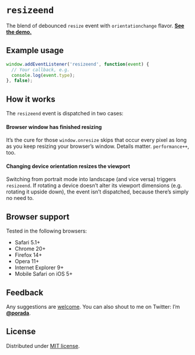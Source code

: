 # `resizeend`

The blend of debounced `resize` event with `orientationchange` flavor. **[See the demo.](http://porada.github.com/resizeend/)**

## Example usage

```javascript
window.addEventListener('resizeend', function(event) {
  // Your callback, e.g.
  console.log(event.type);
}, false);
```

## How it works

The `resizeend` event is dispatched in two cases:

#### Browser window has finished resizing

It’s the cure for those `window.onresize` skips that occur every pixel as long as you keep resizing your browser’s window. Details matter. `performance++`, too.

#### Changing device orientation resizes the viewport

Switching from portrait mode into landscape (and vice versa) triggers `resizeend`. If rotating a device doesn’t alter its viewport dimensions (e.g. rotating it upside down), the event isn’t dispatched, because there’s simply no need to.

## Browser support

Tested in the following browsers:

* Safari 5.1+
* Chrome 20+
* Firefox 14+
* Opera 11+
* Internet Explorer 9+
* Mobile Safari on iOS 5+

## Feedback

Any suggestions are [welcome](https://github.com/porada/resizeend/issues). You can also shout to me on Twitter: I’m **[@porada](http://twitter.com/porada)**.

## License

Distributed under [MIT license](http://porada.mit-license.org).

